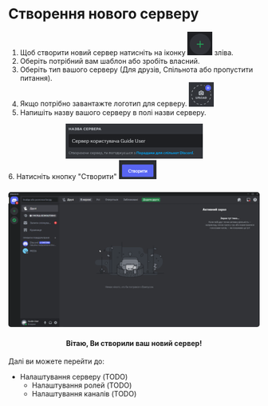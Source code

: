 # Створення нового серверу

1. Щоб створити новий сервер натисніть на іконку <img src="../../assets/Guild_Create/Guild_Create_Icon.png" alt="⊕ (+)" width="50"/> зліва.
2. Оберіть потрібний вам шаблон або зробіть власний.
3. Оберіть тип вашого серверу (Для друзів, Спільнота або пропустити питання).
4. Якщо потрібно завантажте логотип для серверу. <img src="../../assets/Guild_Create/Guild_Icon_Upload_On_Create.png" alt="📷 (Upload)" width="50"/>
5. Напишіть назву вашого серверу в полі назви серверу.
<div style="text-align: center;"> <img src="../../assets/Guild_Create/Guild_Name_Create.png" alt="Назва Сервера" width="275"/> </div>
6. Натисніть кнопку "Створити" <img src="../../assets/Guild_Create/Guild_Create_Submit.png" alt="Створити" width="75"/>

<h3 align="center"><img width="700" style="border-radius:5px;" alt="Створення серверу" src="../../assets/Guild_Create/Discord_Guild_Create.gif"></h3>

<h4 style="text-align: center;">Вітаю, Ви створили ваш новий сервер!</h4>

Далі ви можете перейти до:
- Налаштування серверу (TODO)
	- Налаштування ролей (TODO)
	- Налаштування каналів (TODO)
